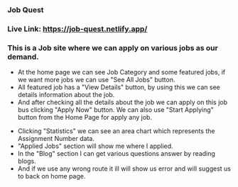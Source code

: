 ### Job Quest

### Live Link: https://job-quest.netlify.app/

### This is a Job site where we can apply on various jobs as our demand.

- At the home page we can see Job Category and some featured jobs, if we want more jobs we can use "See All Jobs" button.
- All featured job has a "View Details" button, by using this we can see details information about the job.
- And after checking all the details about the job we can apply on this job bus clicking "Apply Now" button. We can also use "Start Applying" button from the Home Page for apply any job.

* Clicking "Statistics" we can see an area chart which represents the Assignment Number data.
* "Applied Jobs" section will show me where I applied.
* In the "Blog" section I can get various questions answer by reading blogs.
* And if we use any wrong route it ill will show us error and will suggest us to back on home page.
